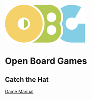 ![](./logo_OBG.png)

# Open Board Games

## Catch the Hat

[Game Manual](./Catch_the_Hat/README_-_Catch_the_Hat.md)

